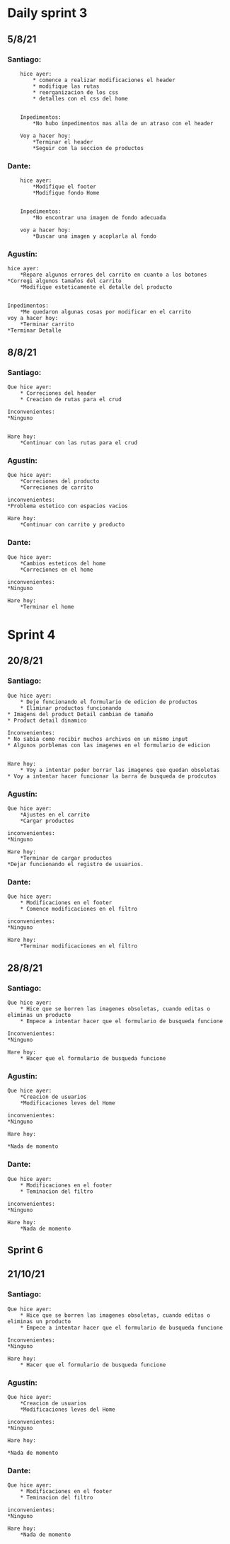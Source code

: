 # Daily sprint 3

## 5/8/21


### Santiago:

        hice ayer:
            * comence a realizar modificaciones el header
            * modifique las rutas
            * reorganizacion de los css
            * detalles con el css del home


        Inpedimentos: 
            *No hubo impedimentos mas alla de un atraso con el header

        Voy a hacer hoy:
            *Terminar el header
            *Seguir con la seccion de productos

### Dante: 
        
        hice ayer: 
		    *Modifique el footer 
		    *Modifique fondo Home

		
        Inpedimentos: 
		    *No encontrar una imagen de fondo adecuada

        voy a hacer hoy: 
		    *Buscar una imagen y acoplarla al fondo

### Agustín: 
        
    hice ayer: 
		*Repare algunos errores del carrito en cuanto a los botones
    *Corregi algunos tamaños del carrito
		*Modifique esteticamente el detalle del producto

		
    Inpedimentos: 
		*Me quedaron algunas cosas por modificar en el carrito
    voy a hacer hoy: 
		*Terminar carrito
    *Terminar Detalle



## 8/8/21

### Santiago: 

    Que hice ayer: 
		* Correciones del header
		* Creacion de rutas para el crud

    Inconvenientes: 
    *Ninguno


    Hare hoy: 
		*Continuar con las rutas para el crud


### Agustín:

    Que hice ayer: 
		*Correciones del producto
		*Correciones de carrito

    inconvenientes: 
    *Problema estetico con espacios vacios

    Hare hoy: 
		*Continuar con carrito y producto

### Dante:

    Que hice ayer: 
		*Cambios esteticos del home
		*Correciones en el home

    inconvenientes: 
    *Ninguno

    Hare hoy: 
		*Terminar el home
		
		
# Sprint 4
           
## 20/8/21


### Santiago: 

    Que hice ayer: 
		* Deje funcionando el formulario de edicion de productos
		* Eliminar productos funcionando
    * Imagens del product Detail cambian de tamaño
    * Product detail dinamico

    Inconvenientes: 
    * No sabia como recibir muchos archivos en un mismo input
    * Algunos porblemas con las imagenes en el formulario de edicion


    Hare hoy: 
		* Voy a intentar poder borrar las imagenes que quedan obsoletas
    * Voy a intentar hacer funcionar la barra de busqueda de prodcutos


### Agustín:

    Que hice ayer: 
		*Ajustes en el carrito
		*Cargar productos

    inconvenientes: 
    *Ninguno

    Hare hoy: 
		*Terminar de cargar productos
    *Dejar funcionando el registro de usuarios.

### Dante:

    Que hice ayer: 
		* Modificaciones en el footer
		* Comence modificaciones en el filtro

    inconvenientes: 
    *Ninguno

    Hare hoy: 
		*Terminar modificaciones en el filtro



## 28/8/21


### Santiago: 

    Que hice ayer: 
		* Hice que se borren las imagenes obsoletas, cuando editas o eliminas un producto
		* Empece a intentar hacer que el formulario de busqueda funcione

    Inconvenientes: 
    *Ninguno

    Hare hoy: 
		* Hacer que el formulario de busqueda funcione



### Agustín:

    Que hice ayer: 
		*Creacion de usuarios
		*Modificaciones leves del Home

    inconvenientes: 
    *Ninguno

    Hare hoy: 
		
    *Nada de momento

### Dante:

    Que hice ayer: 
		* Modificaciones en el footer
		* Teminacion del filtro

    inconvenientes: 
    *Ninguno

    Hare hoy: 
		*Nada de momento


## Sprint 6

## 21/10/21

### Santiago: 

    Que hice ayer: 
		* Hice que se borren las imagenes obsoletas, cuando editas o eliminas un producto
		* Empece a intentar hacer que el formulario de busqueda funcione

    Inconvenientes: 
    *Ninguno

    Hare hoy: 
		* Hacer que el formulario de busqueda funcione



### Agustín:

    Que hice ayer: 
		*Creacion de usuarios
		*Modificaciones leves del Home

    inconvenientes: 
    *Ninguno

    Hare hoy: 
		
    *Nada de momento

### Dante:

    Que hice ayer: 
		* Modificaciones en el footer
		* Teminacion del filtro

    inconvenientes: 
    *Ninguno

    Hare hoy: 
		*Nada de momento
